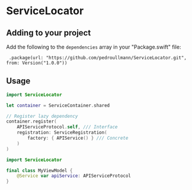 # ServiceLocator

## Adding to your project

Add the following to the `dependencies` array in your "Package.swift" file:

     .package(url: "https://github.com/pedroullmann/ServiceLocator.git", from: Version("1.0.0"))

## Usage

```swift
import ServiceLocator

let container = ServiceContainer.shared

// Register lazy dependency
container.register(
    APIServiceProtocol.self, /// Interface
    registration: ServiceRegistration(
        factory: { APIService() } /// Concrete
    )
)
```

```swift
import ServiceLocator

final class MyViewModel {
    @Service var apiService: APIServiceProtocol
}
```

